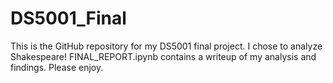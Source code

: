 # DS5001_Final

This is the GitHub repository for my DS5001 final project.
I chose to analyze Shakespeare! 
FINAL_REPORT.ipynb contains a writeup of my analysis and findings. 
Please enjoy.
